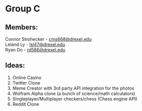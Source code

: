 # Group C

## Members:
Connor Strohecker - cms668@drexel.edu  
Leland Ly - lsl47@drexel.edu  
Ryan Do - rd586@drexel.edu  

## Ideas:
1. Online Casino
2. Twitter Clone
3. Meme Creator with 3rd party API integration for the photos
4. Wolfram Alpha clone (a bunch of science/math calculators)
5. Singleplayer/Multiplayer checkers/chess (Chess engine API)
6. Reddit Clone
